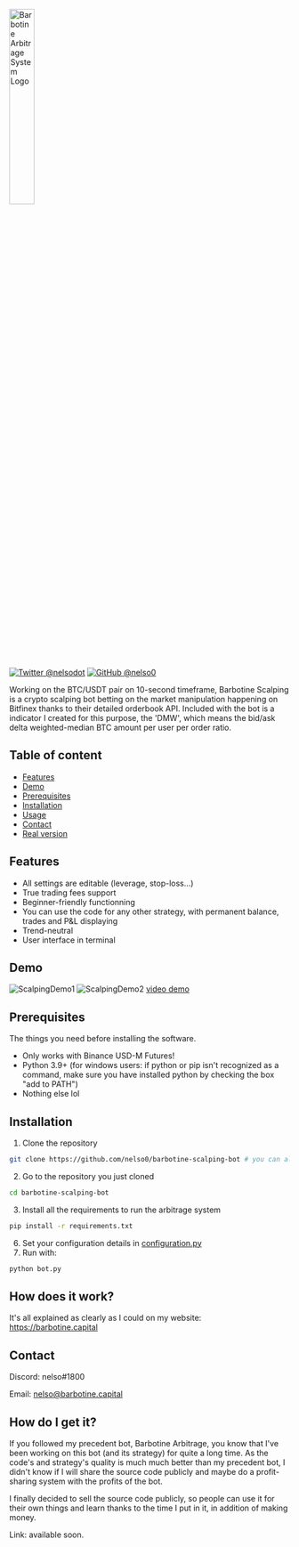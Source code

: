 <p align="left">
  <img alt="Barbotine Arbitrage System Logo" width="30%" height="30%" src="https://cdn.discordapp.com/attachments/876447732259225612/1095369391052443708/bas.svg">
</p>

[![Twitter @nelsodot](https://img.shields.io/twitter/url/https/twitter.com/nelsodot.svg?style=social&label=%20%40nelsodot)](https://twitter.com/nelsorex)
[![GitHub @nelso0](https://img.shields.io/github/followers/nelso0?label=follow&style=social)](https://github.com/nelso0)

Working on the BTC/USDT pair on 10-second timeframe, Barbotine Scalping is a crypto scalping bot betting on the market manipulation happening on Bitfinex thanks to their detailed orderbook API. Included with the bot is a indicator I created for this purpose, the 'DMW', which means the bid/ask delta weighted-median BTC amount per user per order ratio.

## Table of content
* [Features](#features)
* [Demo](#demo)
* [Prerequisites](#prerequis)
* [Installation](#installation)
* [Usage](#usage)
* [Contact](#contact)
* [Real version](#full-version)
<a name="features"/>
 
## Features

* All settings are editable (leverage, stop-loss...)
* True trading fees support
* Beginner-friendly functionning
* You can use the code for any other strategy, with permanent balance, trades and P&L displaying
* Trend-neutral
* User interface in terminal

<a name="demo"/>
 
## Demo

![ScalpingDemo1](https://media.discordapp.net/attachments/876447732259225612/1124293045987315712/scalping0.png)
![ScalpingDemo2](https://media.discordapp.net/attachments/876447732259225612/1124293046306099230/scalping1.png)
[video demo](https://www.youtube.com/watch?v=jj1aGm1p1fg)

<a name="prerequis"/>
 
## Prerequisites

The things you need before installing the software.

* Only works with Binance USD-M Futures!
* Python 3.9+ (for windows users: if python or pip isn't recognized as a command, make sure you have installed python by checking the box "add to PATH")
* Nothing else lol

<a name="installation"/>
 
## Installation

1. Clone the repository 
```sh
git clone https://github.com/nelso0/barbotine-scalping-bot # you can also download the zip file
```
2. Go to the repository you just cloned
```sh
cd barbotine-scalping-bot
```
3. Install all the requirements to run the arbitrage system
```sh
pip install -r requirements.txt
```
6. Set your configuration details in [configuration.py](configuration.py)
5. Run with:
```sh
python bot.py
```

<a name="howwork"/>
 
## How does it work?

It's all explained as clearly as I could on my website: https://barbotine.capital

## Contact

Discord: nelso#1800

Email: [nelso@barbotine.capital](mailto:nelso@barbotine.capital)

<a name="full-version"/>
 
## How do I  get it?

If you followed my precedent bot, Barbotine Arbitrage, you know that I've been working on this bot (and its strategy) for quite a long time. As the code's and strategy's quality is much much better than my precedent bot, I didn't know if I will share the source code publicly and maybe do a profit-sharing system with the profits of the bot.

I finally decided to sell the source code publicly, so people can use it for their own things and learn thanks to the time I put in it, in addition of making money.

Link: available soon.
